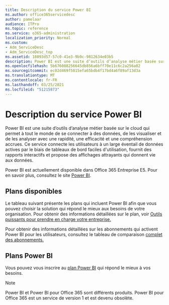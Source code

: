 ```yaml
---
title: Description du service Power BI
ms.author: office365servicedesc
author: pamelaar
audience: ITPro
ms.topic: reference
ms.service: o365-administration
localization_priority: Normal
ms.custom:
- Adm_ServiceDesc
- Adm_ServiceDesc_top
ms.assetid: 18093d57-57c0-41e3-9b9c-9812634e03b5
description: Power BI est une suite d’outils d’analyse métier basée sur le cloud qui permet à tout le monde de se connecter à des données, de les visualiser et de les analyser avec une rapidité, une efficacité et une compréhension accrues. Ce service connecte les utilisateurs à un large éventail de données actives par le biais de tableaux de bord faciles d'utilisation, fournit des rapports interactifs et propose des affichages attrayants qui donnent vie aux données.
ms.openlocfilehash: 5b676088256645db856a6bff70e11c6c2a256a82
ms.sourcegitcommit: ec02d469f5815efa65bdb4f17bd4a6f89af13d3a
ms.translationtype: MT
ms.contentlocale: fr-FR
ms.lasthandoff: 03/25/2021
ms.locfileid: "51215873"
---
```

# <a name="power-bi-service-description"></a>Description du service Power BI

Power BI est une suite d’outils d’analyse métier basée sur le cloud qui permet à tout le monde de se connecter à des données, de les visualiser et de les analyser avec une rapidité, une efficacité et une compréhension accrues. Ce service connecte les utilisateurs à un large éventail de données actives par le biais de tableaux de bord faciles d'utilisation, fournit des rapports interactifs et propose des affichages attrayants qui donnent vie aux données.

Power BI est actuellement disponible dans Office 365 Entreprise E5. Pour en savoir plus, consultez le site [Power BI](https://powerbi.microsoft.com/).

## <a name="available-plans"></a>Plans disponibles

Le tableau suivant présente les plans qui incluent Power BI afin que vous pouvez choisir la solution qui répond le mieux aux besoins de votre organisation. Pour obtenir des informations détaillées sur le plan, voir [Outils puissants pour prendre en charge votre entreprise.](https://www.microsoft.com/microsoft-365/enterprise/compare-office-365-plans)

Pour obtenir des informations détaillées sur les abonnements qui activent Power BI pour les utilisateurs, consultez le tableau de comparaison [complet des abonnements.](https://go.microsoft.com/fwlink/?linkid=2139145)
 
## <a name="power-bi-plans"></a>Plans Power BI

Vous pouvez vous inscrire au [plan Power BI](https://go.microsoft.com/fwlink/?LinkID=786854) qui répond le mieux à vos besoins. 
  
> [!NOTE]
> Power BI et Power BI pour Office 365 sont différents produits. Power BI pour Office 365 est un service de version 1 et est devenu obsolète. 
  